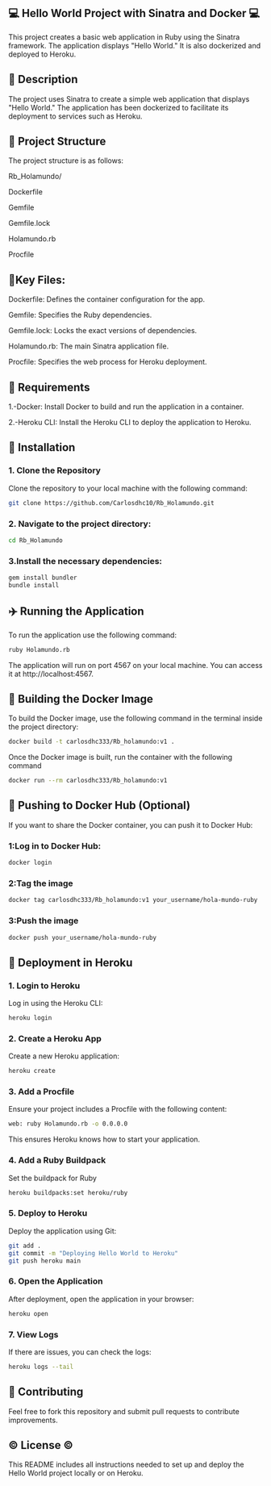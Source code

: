 ## :computer: Hello World Project with Sinatra and Docker :computer:

This project creates a basic web application in Ruby using the Sinatra framework. The application displays "Hello World." It is also dockerized and deployed to Heroku.

## :newspaper: Description

The project uses Sinatra to create a simple web application that displays "Hello World." The application has been dockerized to facilitate its deployment to services such as Heroku.

## :circus_tent: Project Structure

The project structure is as follows:

Rb_Holamundo/

Dockerfile

Gemfile

Gemfile.lock

Holamundo.rb

Procfile

## 🔐Key Files:

Dockerfile: Defines the container configuration for the app.

Gemfile: Specifies the Ruby dependencies.

Gemfile.lock: Locks the exact versions of dependencies.

Holamundo.rb: The main Sinatra application file.

Procfile: Specifies the web process for Heroku deployment.

## :book: Requirements

1.-Docker: Install Docker to build and run the application in a container.

2.-Heroku CLI: Install the Heroku CLI to deploy the application to Heroku.

## 🔨 Installation

### 1. Clone the Repository

Clone the repository to your local machine with the following command:

```bash
git clone https://github.com/Carlosdhc10/Rb_Holamundo.git
```
### 2. Navigate to the project directory:

```bash
cd Rb_Holamundo
```
### 3.Install the necessary dependencies:

```bash
gem install bundler
bundle install
```
## :airplane: Running the Application

To run the application use the following command:

```bash
ruby Holamundo.rb
```
The application will run on port 4567 on your local machine. You can access it at http://localhost:4567.

## :whale: Building the Docker Image

To build the Docker image, use the following command in the terminal inside the project directory:
```bash
docker build -t carlosdhc333/Rb_holamundo:v1 .
```
Once the Docker image is built, run the container with the following command
```bash
docker run --rm carlosdhc333/Rb_holamundo:v1
```
## 🎈 Pushing to Docker Hub (Optional)

If you want to share the Docker container, you can push it to Docker Hub:

### 1:Log in to Docker Hub:

```bash
docker login
```
### 2️:Tag the image

```bash
docker tag carlosdhc333/Rb_holamundo:v1 your_username/hola-mundo-ruby
```

### 3️:Push the image

```bash
docker push your_username/hola-mundo-ruby
```
## :rocket: Deployment in Heroku

### 1. Login to Heroku

Log in using the Heroku CLI:

```bash
heroku login
```

### 2. Create a Heroku App
   
Create a new Heroku application:

```bash
heroku create
```

### 3. Add a Procfile
   
Ensure your project includes a Procfile with the following content:

```bash
web: ruby Holamundo.rb -o 0.0.0.0
```

This ensures Heroku knows how to start your application.

### 4. Add a Ruby Buildpack
   
Set the buildpack for Ruby

```bash
heroku buildpacks:set heroku/ruby
```

### 5. Deploy to Heroku

Deploy the application using Git:

```bash
git add .
git commit -m "Deploying Hello World to Heroku"
git push heroku main
```
### 6. Open the Application
   
After deployment, open the application in your browser:

```bash
heroku open
```

### 7. View Logs
   
If there are issues, you can check the logs:

```bash
heroku logs --tail
```

## :bowling: Contributing

Feel free to fork this repository and submit pull requests to contribute improvements.

## :copyright: License :copyright:

This README includes all instructions needed to set up and deploy the Hello World project locally or on Heroku.


